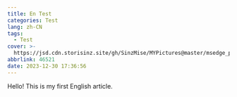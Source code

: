 ```yaml
---
title: En Test
categories: Test
lang: zh-CN
tags:
  - Test
cover: >-
  https://jsd.cdn.storisinz.site/gh/SinzMise/MYPictures@master/msedge_pCoykBCYbk.png
abbrlink: 46521
date: 2023-12-30 17:36:56
---
```

Hello! This is my first English article.